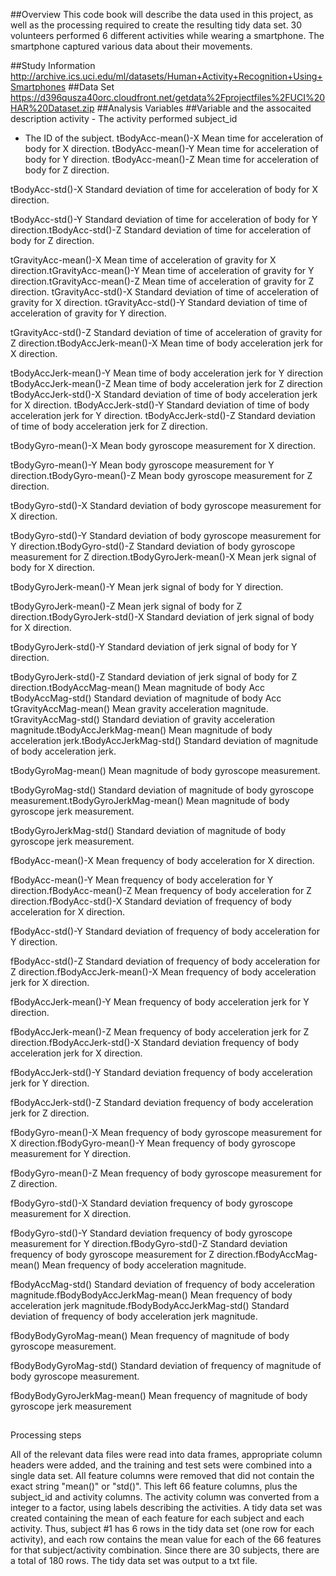 ##Overview
This code book will describe the data used in this project, as well as the processing required to create the resulting tidy data set. 30 volunteers performed 6 different activities while wearing a smartphone. The smartphone captured various data about their movements.

##Study Information
http://archive.ics.uci.edu/ml/datasets/Human+Activity+Recognition+Using+Smartphones
##Data Set
https://d396qusza40orc.cloudfront.net/getdata%2Fprojectfiles%2FUCI%20HAR%20Dataset.zip
##Analysis Variables 
##Variable and the assocaited description
activity -  The activity performed
subject_id - The ID of the subject.
tBodyAcc-mean()-XMean time for acceleration of body for X direction.
tBodyAcc-mean()-YMean time for acceleration of body for Y direction.
tBodyAcc-mean()-ZMean time for acceleration of body for Z direction.
tBodyAcc-std()-XStandard deviation of time for acceleration of body for X direction.
tBodyAcc-std()-YStandard deviation of time for acceleration of body for Y direction.tBodyAcc-std()-ZStandard deviation of time for acceleration of body for Z direction.
tGravityAcc-mean()-XMean time of acceleration of gravity for X direction.tGravityAcc-mean()-YMean time of acceleration of gravity for Y direction.tGravityAcc-mean()-ZMean time of acceleration of gravity for Z direction.tGravityAcc-std()-XStandard deviation of time of acceleration of gravity for X direction.tGravityAcc-std()-YStandard deviation of time of acceleration of gravity for Y direction.
tGravityAcc-std()-ZStandard deviation of time of acceleration of gravity for Z direction.tBodyAccJerk-mean()-XMean time of body acceleration jerk for X direction.
tBodyAccJerk-mean()-YMean time of body acceleration jerk for Y directiontBodyAccJerk-mean()-ZMean time of body acceleration jerk for Z directiontBodyAccJerk-std()-XStandard deviation of time of body acceleration jerk for X direction.tBodyAccJerk-std()-YStandard deviation of time of body acceleration jerk for Y direction.tBodyAccJerk-std()-ZStandard deviation of time of body acceleration jerk for Z direction.
tBodyGyro-mean()-XMean body gyroscope measurement for X direction.
tBodyGyro-mean()-YMean body gyroscope measurement for Y direction.tBodyGyro-mean()-ZMean body gyroscope measurement for Z direction.
tBodyGyro-std()-XStandard deviation of body gyroscope measurement for X direction.
tBodyGyro-std()-YStandard deviation of body gyroscope measurement for Y direction.tBodyGyro-std()-ZStandard deviation of body gyroscope measurement for Z direction.tBodyGyroJerk-mean()-XMean jerk signal of body for X direction.
tBodyGyroJerk-mean()-YMean jerk signal of body for Y direction.
tBodyGyroJerk-mean()-ZMean jerk signal of body for Z direction.tBodyGyroJerk-std()-XStandard deviation of jerk signal of body for X direction.
tBodyGyroJerk-std()-YStandard deviation of jerk signal of body for Y direction.
tBodyGyroJerk-std()-ZStandard deviation of jerk signal of body for Z direction.tBodyAccMag-mean()Mean magnitude of body AcctBodyAccMag-std()Standard deviation of magnitude of body AcctGravityAccMag-mean()Mean gravity acceleration magnitude.tGravityAccMag-std()Standard deviation of gravity acceleration magnitude.tBodyAccJerkMag-mean()Mean magnitude of body acceleration jerk.tBodyAccJerkMag-std()Standard deviation of magnitude of body acceleration jerk.
tBodyGyroMag-mean()Mean magnitude of body gyroscope measurement.
tBodyGyroMag-std()Standard deviation of magnitude of body gyroscope measurement.tBodyGyroJerkMag-mean()Mean magnitude of body gyroscope jerk measurement.
tBodyGyroJerkMag-std()Standard deviation of magnitude of body gyroscope jerk measurement.
fBodyAcc-mean()-XMean frequency of body acceleration for X direction.
fBodyAcc-mean()-YMean frequency of body acceleration for Y direction.fBodyAcc-mean()-ZMean frequency of body acceleration for Z direction.fBodyAcc-std()-XStandard deviation of frequency of body acceleration for X direction.
fBodyAcc-std()-YStandard deviation of frequency of body acceleration for Y direction.
fBodyAcc-std()-ZStandard deviation of frequency of body acceleration for Z direction.fBodyAccJerk-mean()-XMean frequency of body acceleration jerk for X direction.
fBodyAccJerk-mean()-YMean frequency of body acceleration jerk for Y direction.
fBodyAccJerk-mean()-ZMean frequency of body acceleration jerk for Z direction.fBodyAccJerk-std()-XStandard deviation frequency of body acceleration jerk for X direction.
fBodyAccJerk-std()-YStandard deviation frequency of body acceleration jerk for Y direction.
fBodyAccJerk-std()-ZStandard deviation frequency of body acceleration jerk for Z direction.
fBodyGyro-mean()-XMean frequency of body gyroscope measurement for X direction.fBodyGyro-mean()-YMean frequency of body gyroscope measurement for Y direction.
fBodyGyro-mean()-ZMean frequency of body gyroscope measurement for Z direction.
fBodyGyro-std()-XStandard deviation frequency of body gyroscope measurement for X direction.
fBodyGyro-std()-YStandard deviation frequency of body gyroscope measurement for Y direction.fBodyGyro-std()-ZStandard deviation frequency of body gyroscope measurement for Z direction.fBodyAccMag-mean()Mean frequency of body acceleration magnitude.
fBodyAccMag-std()Standard deviation of frequency of body acceleration magnitude.fBodyBodyAccJerkMag-mean()Mean frequency of body acceleration jerk magnitude.fBodyBodyAccJerkMag-std()Standard deviation of frequency of body acceleration jerk magnitude.
fBodyBodyGyroMag-mean()Mean frequency of magnitude of body gyroscope measurement.
fBodyBodyGyroMag-std()Standard deviation of frequency of magnitude of body gyroscope measurement.
fBodyBodyGyroJerkMag-mean()Mean frequency of magnitude of body gyroscope jerk measurement

##Processing steps

All of the relevant data files were read into data frames, appropriate column headers were added, and the training and test sets were combined into a single data set.
All feature columns were removed that did not contain the exact string "mean()" or "std()". This left 66 feature columns, plus the subject_id and activity columns.
The activity column was converted from a integer to a factor, using labels describing the activities.
A tidy data set was created containing the mean of each feature for each subject and each activity. Thus, subject #1 has 6 rows in the tidy data set (one row for each activity), and each row contains the mean value for each of the 66 features for that subject/activity combination. Since there are 30 subjects, there are a total of 180 rows.
The tidy data set was output to a txt file.

